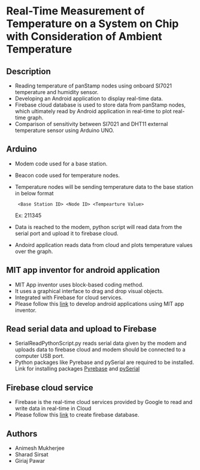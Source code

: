 # Real-Time Measurement of Temperature on a System on Chip with Consideration of Ambient Temperature


## Description 
* Reading temperature of panStamp nodes using onboard SI7021 temperature and humidity sensor. 
* Developing an Android application to display real-time data.
* Firebase cloud database is used to store data from panStamp nodes, which ultimately read by Android application in real-time to plot real-time graph.
* Comparison of sensitivity between SI7021 and DHT11 external temperature sensor using Arduino UNO.



## Arduino

* Modem code used for a base station.
* Beacon code used for temperature nodes.
* Temperature nodes will be sending temperature data to the base station in below format

  ``` <Base Station ID> <Node ID> <Tempearture Value>```
  
  Ex: 211345
  
 * Data is reached to the modem, python script will read data from the serial port and upload it to firebase cloud.
 
 * Andoird application reads data from cloud and plots temperature values over the graph. 

## MIT app inventor for android application
* MIT App inventor uses block-based coding method.
* It uses a graphical interface to drag and drop visual objects.
* Integrated with Firebase for cloud services.
* Please follow this [link](https://appinventor.mit.edu/) to develop android applications using MIT app inventor.


## Read serial data and upload to Firebase 
* SerialReadPythonScript.py reads serial data given by the modem and uploads data to firebase cloud and modem should be connected to a computer USB port. 
* Python packages like Pyrebase and pySerial are required to be installed. Link for installing packages [Pyrebase](https://pypi.org/project/Pyrebase/) and [pySerial](https://pypi.org/project/pyserial/)
 
## Firebase cloud service
* Firebase is the real-time cloud services provided by Google to read and write data in real-time in Cloud
* Please follow this [link](https://firebase.google.com/) to create firebase database.

## Authors
* Animesh Mukherjee
* Sharad Sirsat
* Giriaj Pawar
